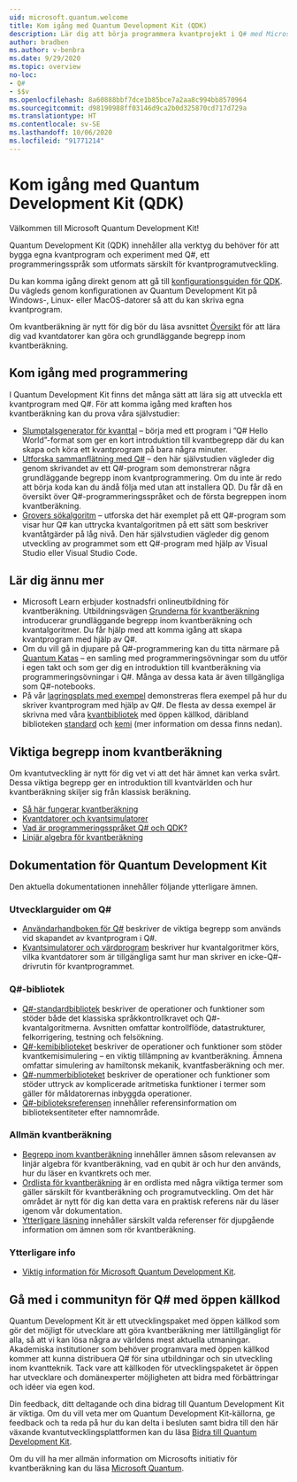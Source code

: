 ```yaml
---
uid: microsoft.quantum.welcome
title: Kom igång med Quantum Development Kit (QDK)
description: Lär dig att börja programmera kvantprojekt i Q# med Microsofts Quantum Development Kit.
author: bradben
ms.author: v-benbra
ms.date: 9/29/2020
ms.topic: overview
no-loc:
- Q#
- $$v
ms.openlocfilehash: 8a60888bbf7dce1b85bce7a2aa8c994bb8570964
ms.sourcegitcommit: d98190988ff03146d9ca2b0d325870cd717d729a
ms.translationtype: HT
ms.contentlocale: sv-SE
ms.lasthandoff: 10/06/2020
ms.locfileid: "91771214"
---
```

# <a name="get-started-with-the-quantum-development-kit-qdk"></a>Kom igång med Quantum Development Kit (QDK)

Välkommen till Microsoft Quantum Development Kit!  

Quantum Development Kit (QDK) innehåller alla verktyg du behöver för att bygga egna kvantprogram och experiment med Q#, ett programmeringsspråk som utformats särskilt för kvantprogramutveckling.

Du kan komma igång direkt genom att gå till [konfigurationsguiden för QDK](xref:microsoft.quantum.install).
Du vägleds genom konfigurationen av Quantum Development Kit på Windows-, Linux- eller MacOS-datorer så att du kan skriva egna kvantprogram.

Om kvantberäkning är nytt för dig bör du läsa avsnittet [Översikt](xref:microsoft.quantum.overview.introduction) för att lära dig vad kvantdatorer kan göra och grundläggande begrepp inom kvantberäkning.

## <a name="get-started-programming"></a>Kom igång med programmering

I Quantum Development Kit finns det många sätt att lära sig att utveckla ett kvantprogram med Q#.
För att komma igång med kraften hos kvantberäkning kan du prova våra självstudier:

* [Slumptalsgenerator för kvanttal](xref:microsoft.quantum.quickstarts.qrng) – börja med ett program i ”Q# Hello World”-format som ger en kort introduktion till kvantbegrepp där du kan skapa och köra ett kvantprogram på bara några minuter.
* [Utforska sammanflätning med Q#](xref:microsoft.quantum.write-program) – den här självstudien vägleder dig genom skrivandet av ett Q#-program som demonstrerar några grundläggande begrepp inom kvantprogrammering. Om du inte är redo att börja koda kan du ändå följa med utan att installera QD. Du får då en översikt över Q#-programmeringsspråket och de första begreppen inom kvantberäkning.
* [Grovers sökalgoritm](xref:microsoft.quantum.quickstarts.search) – utforska det här exemplet på ett Q#-program som visar hur Q# kan uttrycka kvantalgoritmen på ett sätt som beskriver kvantåtgärder på låg nivå. Den här självstudien vägleder dig genom utveckling av programmet som ett Q#-program med hjälp av Visual Studio eller Visual Studio Code.

## <a name="learning-further"></a>Lär dig ännu mer
* Microsoft Learn erbjuder kostnadsfri onlineutbildning för kvantberäkning. Utbildningsvägen [Grunderna för kvantberäkning](https://docs.microsoft.com/learn/paths/quantum-computing-fundamentals/) introducerar grundläggande begrepp inom kvantberäkning och kvantalgoritmer. Du får hjälp med att komma igång att skapa kvantprogram med hjälp av Q#.
* Om du vill gå in djupare på Q#-programmering kan du titta närmare på [Quantum Katas](https://github.com/Microsoft/QuantumKatas) – en samling med programmeringsövningar som du utför i egen takt och som ger dig en introduktion till kvantberäkning via programmeringsövningar i Q#. Många av dessa kata är även tillgängliga som Q#-notebooks. 
* På vår [lagringsplats med exempel](https://github.com/Microsoft/Quantum) demonstreras flera exempel på hur du skriver kvantprogram med hjälp av Q#. De flesta av dessa exempel är skrivna med våra [kvantbibliotek](https://github.com/Microsoft/QuantumLibraries) med öppen källkod, däribland biblioteken [standard](xref:microsoft.quantum.libraries.standard.intro) och [kemi](xref:microsoft.quantum.chemistry.concepts.intro) (mer information om dessa finns nedan).

## <a name="key-concepts-for-quantum-computing"></a>Viktiga begrepp inom kvantberäkning

Om kvantutveckling är nytt för dig vet vi att det här ämnet kan verka svårt. Dessa viktiga begrepp ger en introduktion till kvantvärlden och hur kvantberäkning skiljer sig från klassisk beräkning.

* [Så här fungerar kvantberäkning](xref:microsoft.quantum.overview.understanding)
* [Kvantdatorer och kvantsimulatorer](xref:microsoft.quantum.overview.simulators)
* [Vad är programmeringsspråket Q# och QDK?](xref:microsoft.quantum.overview.q-sharp)
* [Linjär algebra för kvantberäkning](xref:microsoft.quantum.overview.algebra)

## <a name="quantum-development-kit-documentation"></a>Dokumentation för Quantum Development Kit

Den aktuella dokumentationen innehåller följande ytterligare ämnen.

### <a name="no-locq-developer-guides"></a>Utvecklarguider om Q#

* [Användarhandboken för Q#](xref:microsoft.quantum.guide) beskriver de viktiga begrepp som används vid skapandet av kvantprogram i Q#.
* [Kvantsimulatorer och värdprogram](xref:microsoft.quantum.machines) beskriver hur kvantalgoritmer körs, vilka kvantdatorer som är tillgängliga samt hur man skriver en icke-Q#-drivrutin för kvantprogrammet.

### <a name="no-locq-libraries"></a>Q#-bibliotek

* [Q#-standardbibliotek](xref:microsoft.quantum.libraries.standard.intro) beskriver de operationer och funktioner som stöder både det klassiska språkkontrollkravet och Q#-kvantalgoritmerna. 
    Avsnitten omfattar kontrollflöde, datastrukturer, felkorrigering, testning och felsökning. 
* [Q#-kemibiblioteket](xref:microsoft.quantum.chemistry.concepts.intro) beskriver de operationer och funktioner som stöder kvantkemisimulering – en viktig tillämpning av kvantberäkning. Ämnena omfattar simulering av hamiltonsk mekanik, kvantfasberäkning och mer.
* [Q#-nummerbiblioteket](xref:microsoft.quantum.numerics.intro) beskriver de operationer och funktioner som stöder uttryck av komplicerade aritmetiska funktioner i termer som gäller för måldatorernas inbyggda operationer.
* [Q#-biblioteksreferensen](xref:microsoft.quantum.apiref-intro) innehåller referensinformation om biblioteksentiteter efter namnområde.

### <a name="general-quantum-computing"></a>Allmän kvantberäkning

* [Begrepp inom kvantberäkning](xref:microsoft.quantum.concepts.intro) innehåller ämnen såsom relevansen av linjär algebra för kvantberäkning, vad en qubit är och hur den används, hur du läser en kvantkrets och mer.
* [Ordlista för kvantberäkning](xref:microsoft.quantum.glossary) är en ordlista med några viktiga termer som gäller särskilt för kvantberäkning och programutveckling.
    Om det här området är nytt för dig kan detta vara en praktisk referens när du läser igenom vår dokumentation.
* [Ytterligare läsning](xref:microsoft.quantum.more-information) innehåller särskilt valda referenser för djupgående information om ämnen som rör kvantberäkning.

### <a name="additional-info"></a>Ytterligare info

* [Viktig information för Microsoft Quantum Development Kit](xref:microsoft.quantum.relnotes).


## <a name="be-a-part-of-the-no-locq-open-source-community"></a>Gå med i communityn för Q# med öppen källkod

Quantum Development Kit är ett utvecklingspaket med öppen källkod som gör det möjligt för utvecklare att göra kvantberäkning mer lättillgängligt för alla, så att vi kan lösa några av världens mest aktuella utmaningar.  Akademiska institutioner som behöver programvara med öppen källkod kommer att kunna distribuera Q# för sina utbildningar och sin utveckling inom kvantteknik. Tack vare att källkoden för utvecklingspaketet är öppen har utvecklare och domänexperter möjligheten att bidra med förbättringar och idéer via egen kod.

Din feedback, ditt deltagande och dina bidrag till Quantum Development Kit är viktiga.  Om du vill veta mer om Quantum Development Kit-källorna, ge feedback och ta reda på hur du kan delta i besluten samt bidra till den här växande kvantutvecklingsplattformen kan du läsa [Bidra till Quantum Development Kit](xref:microsoft.quantum.contributing).

Om du vill ha mer allmän information om Microsofts initiativ för kvantberäkning kan du läsa [Microsoft Quantum](https://www.microsoft.com/en-us/quantum/).

